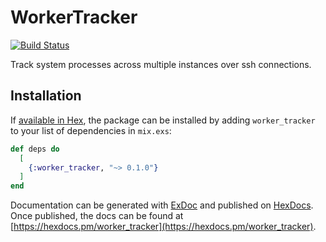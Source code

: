# WorkerTracker

[![Build Status](https://travis-ci.com/optoro/worker_tracker.svg?token=jqj9iUrePDaxk4NwXCgv&branch=master)](https://travis-ci.com/optoro/worker_tracker)

Track system processes across multiple instances over ssh connections.

## Installation

If [available in Hex](https://hex.pm/docs/publish), the package can be installed
by adding `worker_tracker` to your list of dependencies in `mix.exs`:

```elixir
def deps do
  [
    {:worker_tracker, "~> 0.1.0"}
  ]
end
```

Documentation can be generated with [ExDoc](https://github.com/elixir-lang/ex_doc)
and published on [HexDocs](https://hexdocs.pm). Once published, the docs can
be found at [https://hexdocs.pm/worker_tracker](https://hexdocs.pm/worker_tracker).

